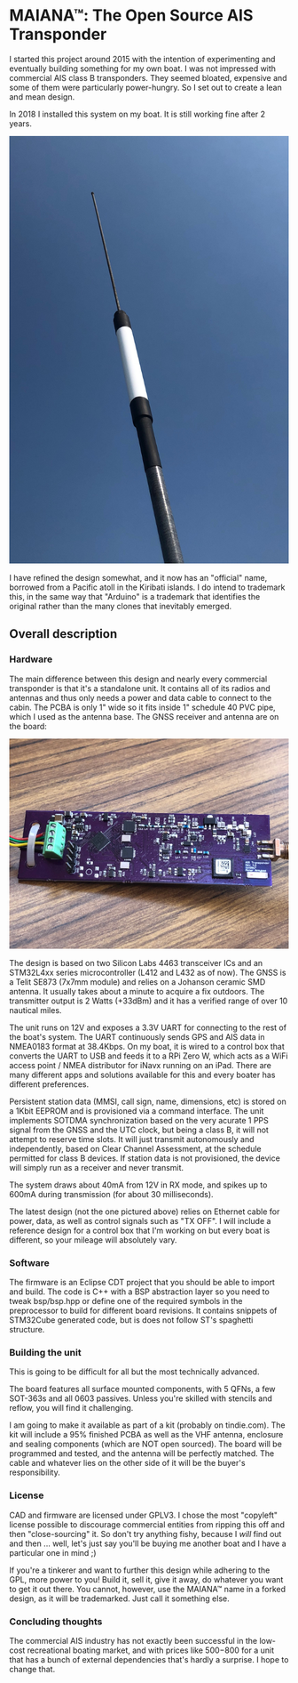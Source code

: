 # MAIANA&trade;: The Open Source AIS Transponder

I started this project around 2015 with the intention of experimenting and eventually building something for my own boat.
I was not impressed with commercial AIS class B transponders. They seemed bloated, expensive and some of them
were particularly power-hungry. So I set out to create a lean and mean design.

In 2018 I installed this system on my boat. It is still working fine after 2 years.

![Image](images/UnitExterior.jpg?raw=True "Exterior View")

I have refined the design somewhat, and it now has an "official" name, borrowed from a Pacific atoll in the Kiribati islands. I do intend to trademark this, in the same way that "Arduino" is a trademark that identifies the original rather than the many clones that inevitably emerged.

## Overall description

### Hardware

The main difference between this design and nearly every commercial transponder is that it's a standalone unit. It contains all of its
radios and antennas and thus only needs a power and data cable to connect to the cabin. The PCBA is only 1" wide so it fits inside
1" schedule 40 PVC pipe, which I used as the antenna base. The GNSS receiver and antenna are on the board:

![Image](images/Board4.3.jpg?raw=True "PCBA version 4.3")

The design is based on two Silicon Labs 4463 transceiver ICs and an STM32L4xx series microcontroller (L412 and L432 as of now).
The GNSS is a Telit SE873 (7x7mm module) and relies on a Johanson ceramic SMD antenna. It usually takes about a minute to acquire a fix outdoors.
The transmitter output is 2 Watts (+33dBm) and it has a verified range of over 10 nautical miles.

The unit runs on 12V and exposes a 3.3V UART for connecting to the rest of the boat's system. The UART continuously sends GPS and AIS data in NMEA0183 format at 38.4Kbps.
On my boat, it is wired to a control box that converts the UART to USB and feeds it to a RPi Zero W, which acts as a WiFi access point / NMEA distributor for iNavx
running on an iPad. There are many different apps and solutions available for this and every boater has different preferences.

Persistent station data (MMSI, call sign, name, dimensions, etc) is stored on a 1Kbit EEPROM and is provisioned via a command interface.
The unit implements SOTDMA synchronization based on the very acurate 1 PPS signal from the GNSS and the UTC clock, but being a class B, it will not attempt to reserve time slots.
It will just transmit autonomously and independently, based on Clear Channel Assessment, at the schedule permitted for class B devices. If station data is not provisioned, the device
will simply run as a receiver and never transmit.

The system draws about 40mA from 12V in RX mode, and spikes up to 600mA during transmission (for about 30 milliseconds).

The latest design (not the one pictured above) relies on Ethernet cable for power, data, as well as control signals such as "TX OFF". I will include a reference design for a
control box that I'm working on but every boat is different, so your mileage will absolutely vary.


### Software

The firmware is an Eclipse CDT project that you should be able to import and build. The code is C++ with a BSP abstraction layer so you need to tweak bsp/bsp.hpp or define one of
the required symbols in the preprocessor to build for different board revisions. It contains snippets of STM32Cube generated code, but is does not follow ST's spaghetti structure.

### Building the unit

This is going to be difficult for all but the most technically advanced.

The board features all surface mounted components, with 5 QFNs, a few SOT-363s and all 0603 passives. Unless you're skilled with stencils and reflow, you will find it challenging. 

I am going to make it available as part of a kit (probably on tindie.com). The kit will include a 95% finished PCBA as well as the VHF antenna, 
enclosure and sealing components (which are NOT open sourced). The board will be programmed and tested, and the antenna will be perfectly matched. The cable and whatever lies on the 
other side of it will be the buyer's responsibility. 

### License

CAD and firmware are licensed under GPLV3. I chose the most "copyleft" license possible to discourage commercial entities from ripping this off and then "close-sourcing" it. 
So don't try anything fishy, because I *will* find out and then ... well, let's just say you'll be buying me another boat and I have a particular one in mind ;)

If you're a tinkerer and want to further this design while adhering to the GPL, more power to you! Build it, sell it, give it away, do whatever you want to get it out there. 
You cannot, however, use the MAIANA&trade; name in a forked design, as it will be trademarked. Just call it something else.

### Concluding thoughts

The commercial AIS industry has not exactly been successful in the low-cost recreational boating market, and with prices like $500-$800 for a unit that has a bunch of external 
dependencies that's hardly a surprise. I hope to change that.








